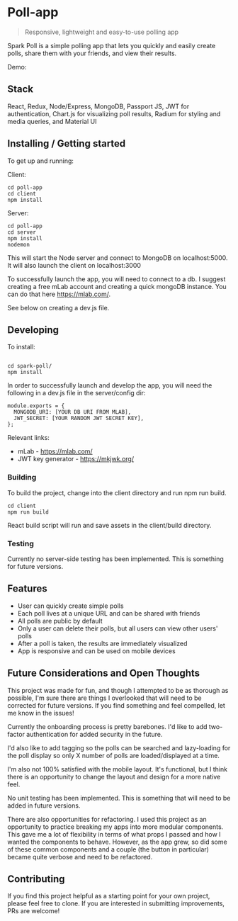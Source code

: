 
# Poll-app
> Responsive, lightweight and easy-to-use polling app

Spark Poll is a simple polling app that lets you quickly and easily create polls, share them with your friends, and view their results.

Demo: 


## Stack
React, Redux, Node/Express, MongoDB, Passport JS, JWT for authentication, Chart.js for visualizing poll results, Radium for styling
and media queries, and Material UI


## Installing / Getting started

To get up and running:

Client:

```shell
cd poll-app
cd client
npm install
```

Server:

```shell
cd poll-app
cd server
npm install
nodemon
```

This will start the Node server and connect to MongoDB on localhost:5000. It will also launch the client on localhost:3000

To successfully launch the app, you will need to connect to a db. I suggest creating a free mLab account and creating a quick 
mongoDB instance. You can do that here https://mlab.com/. 

See below on creating a dev.js file.


## Developing

To install:

```shell

cd spark-poll/
npm install
```

In order to successfully launch and develop the app, you will need the following in a dev.js file in the server/config dir:

```
module.exports = {
  MONGODB_URI: [YOUR DB URI FROM MLAB],
  JWT_SECRET: [YOUR RANDOM JWT SECRET KEY],
};
```
Relevant links:

* mLab - https://mlab.com/
* JWT key generator - https://mkjwk.org/


### Building

To build the project, change into the client directory and run npm run build.

```shell
cd client
npm run build
```
React build script will run and save assets in the client/build directory.


### Testing

Currently no server-side testing has been implemented. This is something for future versions.


## Features

* User can quickly create simple polls
* Each poll lives at a unique URL and can be shared with friends
* All polls are public by default
* Only a user can delete their polls, but all users can view other users' polls
* After a poll is taken, the results are immediately visualized
* App is responsive and can be used on mobile devices





## Future Considerations and Open Thoughts

This project was made for fun, and though I attempted to be as thorough as possible, I'm sure there are things I overlooked that will need to
be corrected for future versions. If you find something and feel compelled, let me know in the issues!

Currently the onboarding process is pretty barebones. I'd like to add two-factor authentication for added security in the future.

I'd also like to add tagging so the polls can be searched and lazy-loading for the poll display so only X number of polls are
loaded/displayed at a time.

I'm also not 100% satisfied with the mobile layout. It's functional, but I think there is an opportunity to change the layout
and design for a more native feel.

No unit testing has been implemented. This is something that will need to be added in future versions. 

There are also opportunities for refactoring. I used this project as an opportunity to practice breaking my apps into more modular components.
This gave me a lot of flexibility in terms of what props I passed and how I wanted the components to behave.
However, as the app grew, so did some of these common components and a couple (the button in particular) became quite verbose and
need to be refactored.


## Contributing

If you find this project helpful as a starting point for your own project, please feel free to clone. If you are interested in submitting improvements, PRs are welcome!





